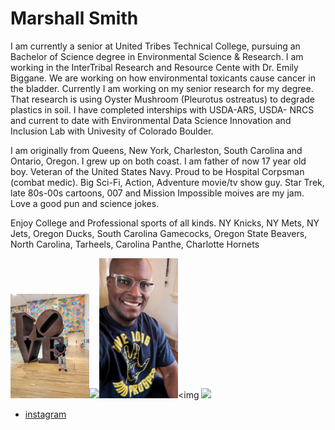 # Marshall Smith
I am currently a senior at United Tribes Technical College, pursuing an Bachelor of Science degree in Environmental Science & Research. I am working in the InterTribal Research and Resource Cente with Dr. Emily Biggane.  We are working on how environmental toxicants cause cancer in the bladder.  Currently I am working on my senior research for my degree.  That research is using Oyster Mushroom (Pleurotus ostreatus) to degrade plastics in soil.  I have completed interships with USDA-ARS, USDA- NRCS and current to date with Environmental Data Science Innovation and Inclusion Lab with Univesity of Colorado Boulder. 

I am originally from Queens, New York, Charleston, South Carolina and Ontario, Oregon.  I grew up on both coast.  I am father of now 17 year old boy. Veteran of the United States Navy. Proud to be Hospital Corpsman (combat medic). Big Sci-Fi, Action, Adventure movie/tv show guy.  Star Trek, late 80s-00s cartoons, 007 and Mission Impossible moives are my jam.  Love a good pun and science jokes.

Enjoy College and Professional sports of all kinds.  NY Knicks, NY Mets, NY Jets, Oregon Ducks, South Carolina Gamecocks, Oregon State Beavers, North Carolina, Tarheels, Carolina Panthe, Charlotte Hornets

<img 
src="marshalls img/Indy Musuem.jpg" 
width="25%"><img
  src="marshalls img/Mason FFA.jpg" 
  width="25%"><img 
  src="marshalls img/Spock shirt.jpg" 
  width="25%"><img
  <img 
  src="/img/marshalls img/family pic downtown Charlotte.jpg" 
  width="25%">
  
  



* [instagram](https://www.instagram.com/smithrayshad81/)

